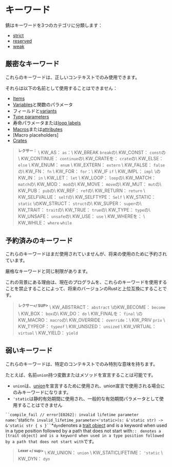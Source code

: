 # <!--Keywords--> キーワード

<!--Rust divides keywords into three categories:-->
錆はキーワードを3つのカテゴリに分類します：

* [strict](#strict-keywords)
* [reserved](#reserved-keywords)
* [weak](#weak-keywords)

## <!--Strict keywords--> 厳密なキーワード

<!--These keywords can only be used in their correct contexts.-->
これらのキーワードは、正しいコンテキストでのみ使用できます。
<!--They cannot be used as the names of:-->
それらは以下の名前として使用することはできません：

* [Items]
* <!--[Variables] and function parameters-->
   [Variables]と関数のパラメータ
* <!--Fields and [variants]-->
   フィールドと[variants]
* [Type parameters]
* <!--Lifetime parameters or [loop labels]-->
   寿命パラメータまたは[loop labels]
* <!--[Macros] or [attributes]-->
   [Macros]または[attributes]
* [Macro placeholders]
* [Crates]

> <!--**<sup>Lexer:<sup>** \ KW_AS: `as` \ KW_BREAK: `break` \ KW_CONST: `const` \ KW_CONTINUE: `continue` \ KW_CRATE: `crate` \ KW_ELSE: `else` \ KW_ENUM: `enum` \ KW_EXTERN: `extern` \ KW_FALSE: `false` \ KW_FN: `fn` \ KW_FOR: `for` \ KW_IF: `if` \ KW_IMPL: `impl` \ KW_IN: `in` \ KW_LET: `let` \ KW_LOOP: `loop` \ KW_MATCH: `match` \ KW_MOD: `mod` \ KW_MOVE: `move` \ KW_MUT: `mut` \ KW_PUB: `pub` \ KW_REF: `ref` \ KW_RETURN: `return` \ KW_SELFVALUE: `self` \ KW_SELFTYPE: `Self` \ KW_STATIC: `static` \ KW_STRUCT: `struct` \ KW_SUPER: `super` \ KW_TRAIT: `trait` \ KW_TRUE: `true` \ KW_TYPE: `type` \ KW_UNSAFE: `unsafe` \ KW_USE: `use` \ KW_WHERE: `where` \ KW_WHILE: `while`-->
> **<SUP>レクサー：<SUP>** \ KW_AS： `as`：\ KW_BREAK `break`の\ KW_CONST： `const`の\ KW_CONTINUE： `continue`の\ KW_CRATEを： `crate`の\ KW_ELSE： `else` \ KW_ENUM： `enum` \ KW_EXTERN： `extern` \ KW_FALSE： `false`の\ KW_FN： `fn` \ KW_FOR： `for`：\ KW_IF `if` \ KW_IMPL： `impl` \のKW_IN： `in` \ KW_LET： `let` \ KW_LOOP： `loop`の\ KW_MATCH： `match`の\ KW_MOD： `mod`の\ KW_MOVE： `move`の\ KW_MUT： `mut`の\ KW_PUB： `pub`の\ KW_REF： `ref`の\ KW_RETURN： `return` \ KW_SELFVALUE： `self`の\ KW_SELFTYPE： `Self` \ KW_STATIC： `static` \のKW_STRUCT： `struct`の\ KW_SUPER： `super`の\ KW_TRAIT： `trait`の\ KW_TRUE： `true`の\ KW_TYPE： `type`の\ KW_UNSAFE： `unsafe`の\ KW_USE： `use` \ KW_WHEREを： \ KW_WHILE： `where` `while`

## <!--Reserved keywords--> 予約済みのキーワード

<!--These keywords aren't used yet, but they are reserved for future use.-->
これらのキーワードはまだ使用されていませんが、将来の使用のために予約されています。
<!--They have the same restrictions as strict keywords.-->
厳格なキーワードと同じ制限があります。
<!--The reasoning behind this is to make current programs forward compatible with future versions of Rust by forbidding them to use these keywords.-->
これの背景にある理由は、現在のプログラムを、これらのキーワードを使用することを禁止することによって、将来のバージョンのRustと上位互換にすることです。

> <!--**<sup>Lexer</sup>** \ KW_ABSTRACT: `abstract` \ KW_BECOME: `become` \ KW_BOX: `box` \ KW_DO: `do` \ KW_FINAL: `final` \ KW_MACRO: `macro` \ KW_OVERRIDE: `override` \ KW_PRIV: `priv` \ KW_TYPEOF: `typeof` \ KW_UNSIZED: `unsized` \ KW_VIRTUAL: `virtual` \ KW_YIELD: `yield`-->
> **<SUP>レクサー</ SUP>** \ KW_ABSTRACT： `abstract` \のKW_BECOME： `become` \ KW_BOX： `box`の\ KW_DO： `do` \ KW_FINALを： `final` \のKW_MACRO： `macro`の\ KW_OVERRIDE： `override`：\ KW_PRIV `priv` \ KW_TYPEOF： `typeof` \ KW_UNSIZED： `unsized` \ KW_VIRTUAL： `virtual` \ KW_YIELD： `yield`

## <!--Weak keywords--> 弱いキーワード

<!--These keywords have special meaning only in certain contexts.-->
これらのキーワードは、特定のコンテキストでのみ特別な意味を持ちます。
<!--For example, it is possible to declare a variable or method with the name `union`.-->
たとえば、名前`union`持つ変数またはメソッドを宣言することは可能です。

* <!--`union` is used to declare a [union] and is only a keyword when used in a union declaration.-->
   `union`は、[union]を宣言するために使用され、union宣言で使用される場合にのみキーワードになります。
* <!--`'static` is used for the static lifetime and cannot be used as a generic lifetime parameter-->
   `'static`は静的有効期間に使用され、一般的な有効期間パラメータとして使用することはできません

<!--` ``compile_fail // error[E0262]: invalid lifetime parameter name: `'static` fn invalid_lifetime_parameter<'static>(s: &'static str) -> &'static str { s }`` `*` dyn `denotes a [trait object] and is a keyword when used in a type position followed by a path that does not start with`::`.-->
` ``compile_fail // error[E0262]: invalid lifetime parameter name: `'static` fn invalid_lifetime_parameter<'static>(s: &'static str) -> &'static str { s }`` `*` dyn `denotes a [trait object] and is a keyword when used in a type position followed by a path that does not start with`:: ` `denotes a [trait object] and is a keyword when used in a type position followed by a path that does not start with`です。

> <!--**<sup>Lexer</sup>** \ KW_UNION: `union` \ KW_STATICLIFETIME: `'static` \ KW_DYN: `dyn`-->
> **<sup> Lexer </ sup>** \ KW_UNION： `union` \ KW_STATICLIFETIME： `'static` \ KW_DYN： `dyn`

<!--[items]: items.html
 [Variables]: variables.html
 [Type parameters]: types.html#type-parameters
 [loop labels]: expressions/loop-expr.html#loop-labels
 [Macros]: macros.html
 [attributes]: attributes.html
 [Macro placholders]: macros-by-example.html
 [Crates]: crates-and-source-files.html
 [union]: items/unions.html
 [variants]: items/enumerations.html
 [trait object]: types.html#trait-objects
-->
[items]: items.html
 [Variables]: variables.html
 [Type parameters]: types.html#type-parameters
 [loop labels]: expressions/loop-expr.html#loop-labels
 [Macros]: macros.html
 [attributes]: attributes.html
 [Macro placholders]: macros-by-example.html
 [Crates]: crates-and-source-files.html
 [union]: items/unions.html
 [variants]: items/enumerations.html
 [trait object]: types.html#trait-objects

